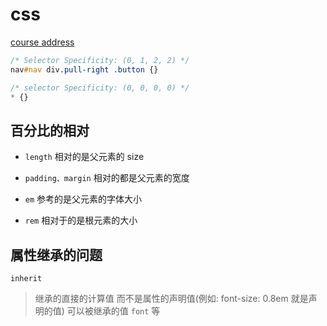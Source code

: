 # css

[course address](https://www.udemy.com/course/advanced-css-and-sass/)

```css
/* Selector Specificity: (0, 1, 2, 2) */
nav#nav div.pull-right .button {}
```

```css
/* selector Specificity: (0, 0, 0, 0) */
* {}
```

## 百分比的相对

- `length` 相对的是父元素的 size

- `padding、margin` 相对的都是父元素的宽度

- `em` 参考的是父元素的字体大小

- `rem` 相对于的是根元素的大小

## 属性继承的问题

`inherit`

> 继承的直接的计算值 而不是属性的声明值(例如: font-size: 0.8em 就是声明的值)
> 可以被继承的值 `font` 等
